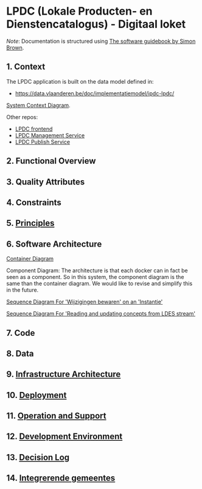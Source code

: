 # LPDC (Lokale Producten- en Dienstencatalogus) - Digitaal loket

_Note_: Documentation is structured using [The software guidebook by Simon Brown](https://leanpub.com/documenting-software-architecture).

## 1. Context

The LPDC application is built on the data model defined in:
* https://data.vlaanderen.be/doc/implementatiemodel/ipdc-lpdc/

[System Context Diagram](https://miro.com/app/board/uXjVPrXQm7w=/?moveToWidget=3458764559416630047&cot=14).

Other repos:
- [LPDC frontend](https://github.com/lblod/frontend-lpdc/tree/development)
- [LPDC Management Service](https://github.com/lblod/lpdc-management-service/tree/development)
- [LPDC Publish Service](https://github.com/lblod/lpdc-publish-service/tree/development)

## 2. Functional Overview

## 3. Quality Attributes

## 4. Constraints

## 5. [Principles](docs/principles.md)

## 6. Software Architecture

[Container Diagram](https://miro.com/app/board/uXjVPrXQm7w=/?moveToWidget=3458764558708522486&cot=14)

Component Diagram: The architecture is that each docker can in fact be seen as a component. So in this system, the component diagram is the same than the container diagram. We would like to revise and simplify this in the future.

[Sequence Diagram For 'Wijzigingen bewaren' on an 'Instantie'](https://miro.com/app/board/uXjVPrXQm7w=/?moveToWidget=3458764559335291592&cot=14)

[Sequence Diagram For 'Reading and updating concepts from LDES stream'](https://miro.com/app/board/uXjVPrXQm7w=/?moveToWidget=3458764559654392138&cot=14)

## 7. Code

## 8. Data

## 9. [Infrastructure Architecture](docs/infrastructure-architecture.md)

## 10. [Deployment](docs/deployment.md)

## 11. [Operation and Support](docs/operation-support/operation-support.md)

## 12. [Development Environment](docs/development-environment.md)

## 13. [Decision Log](docs/adr/adrs.md)

## 14. [Integrerende gemeentes](docs/integrerende-gemeentes.md)
